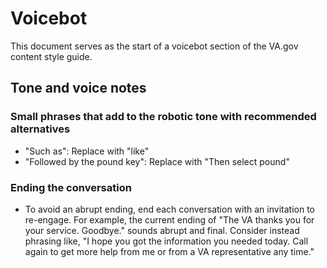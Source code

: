 # Voicebot

This document serves as the start of a voicebot section of the VA.gov content style guide.

## Tone and voice notes

### Small phrases that add to the robotic tone with recommended alternatives

- "Such as": Replace with "like"
- "Followed by the pound key": Replace with "Then select pound"

### Ending the conversation

- To avoid an abrupt ending, end each conversation with an invitation to re-engage. For example, the current ending of "The VA thanks you for your service. Goodbye." sounds abrupt and final. Consider instead phrasing like, "I hope you got the information you needed today. Call again to get more help from me or from a VA representative any time."
